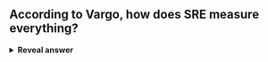 ## According to Vargo, how does SRE measure everything?
<details>
<summary><b>Reveal answer</b></summary>
- Measuring system metrics, such as reliability<br>- Measure human metrics, such as amount of toil
</details>
